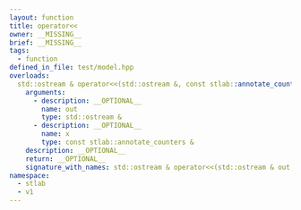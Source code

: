 ```yaml
---
layout: function
title: operator<<
owner: __MISSING__
brief: __MISSING__
tags:
  - function
defined_in_file: test/model.hpp
overloads:
  std::ostream & operator<<(std::ostream &, const stlab::annotate_counters &):
    arguments:
      - description: __OPTIONAL__
        name: out
        type: std::ostream &
      - description: __OPTIONAL__
        name: x
        type: const stlab::annotate_counters &
    description: __OPTIONAL__
    return: __OPTIONAL__
    signature_with_names: std::ostream & operator<<(std::ostream & out, const stlab::annotate_counters & x)
namespace:
  - stlab
  - v1
---
```

